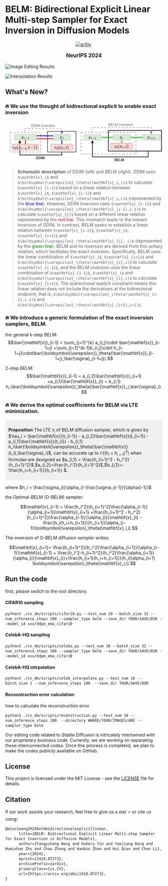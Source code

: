 # BELM: Bidirectional Explicit Linear Multi-step Sampler for Exact Inversion in Diffusion Models

<div align="center">

[![arXiv](https://img.shields.io/badge/arXiv%20paper-2410.07273-b31b1b.svg)](https://arxiv.org/abs/2410.07273)&nbsp;
</div>
<div>
  <p align="center" style="font-size: larger;">
    <strong>NeurIPS 2024 </strong>
  </p>
</div>

<!-- > Image Editing Results -->
![Image Editing Results](assets/editing_show.drawio.png)

<!-- > Interpolation Results -->
![Interpolation Results](assets/belm_inter_show.drawio.png)

<!-- ## Abstract

The inversion of diffusion model sampling, which aims to find the corresponding initial noise of a sample, plays a critical role in various tasks. Recently, several heuristic exact inversion samplers have been proposed to address the inexact inversion issue in a training-free manner. However, the theoretical properties of these heuristic samplers remain unknown and they often exhibit mediocre sampling quality. In this paper, we introduce a generic formulation, \emph{Bidirectional Explicit Linear Multi-step} (BELM) samplers, of the exact inversion samplers, which includes all previously proposed heuristic exact inversion samplers as special cases. The BELM formulation is derived from the variable-stepsize-variable-formula linear multi-step method via integrating a bidirectional explicit constraint. We highlight this bidirectional explicit constraint is the key of mathematically exact inversion. We systematically investigate the Local Truncation Error (LTE) within the BELM framework and show that the existing heuristic designs of exact inversion samplers yield sub-optimal LTE. Consequently, we propose the Optimal BELM (O-BELM) sampler through the LTE minimization approach. We conduct additional analysis to substantiate the theoretical stability and global convergence property of the proposed optimal sampler. Comprehensive experiments demonstrate our O-BELM sampler establishes the exact inversion property while achieving high-quality sampling. Additional experiments in image editing and image interpolation highlight the extensive potential of applying O-BELM in varying applications.  -->




## What's New?
### 🔥 We use the thought of bidirectional explicit to enable exact inversion
![Some edits](assets/belm_linear.drawio.png)
> **Schematic description** of DDIM (left) and BELM (right). DDIM uses `$\mathbf{x}_i$` and `$\boldsymbol{\varepsilon}_\theta(\mathbf{x}_i,i)$` to calculate `$\mathbf{x}_{i-1}$` based on a linear relation between `$\mathbf{x}_i$`, `$\mathbf{x}_{i-1}$` and `$\boldsymbol{\varepsilon}_\theta(\mathbf{x}_i,i)$` (represented by the <span style="color:blue">blue line</span>). However, DDIM inversion uses `$\mathbf{x}_{i-1}$` and `$\boldsymbol{\varepsilon}_\theta(\mathbf{x}_{i-1},i-1)$` to calculate `$\mathbf{x}_{i}$` based on a different linear relation represented by the <span style="color:red">red line</span>. This mismatch leads to the inexact inversion of DDIM. In contrast, BELM seeks to establish a linear relation between `$\mathbf{x}_{i-1}$`, `$\mathbf{x}_i$`, `$\mathbf{x}_{i+1}$` and `$\boldsymbol{\varepsilon}_\theta(\mathbf{x}_{i}, i)$` (represented by the <span style="color:green">green line</span>). BELM and its inversion are derived from this unitary relation, which facilitates the exact inversion. Specifically, BELM uses the linear combination of `$\mathbf{x}_i$`, `$\mathbf{x}_{i+1}$` and `$\boldsymbol{\varepsilon}_\theta(\mathbf{x}_{i},i)$` to calculate `$\mathbf{x}_{i-1}$`, and the BELM inversion uses the linear combination of `$\mathbf{x}_{i-1}$`, `$\mathbf{x}_i$` and `$\boldsymbol{\varepsilon}_\theta(\mathbf{x}_{i},i)$` to calculate `$\mathbf{x}_{i+1}$`. The bidirectional explicit constraint means this linear relation does not include the derivatives at the bidirectional endpoint, that is, `$\boldsymbol{\varepsilon}_\theta(\mathbf{x}_{i-1},i-1)$` and `$\boldsymbol{\varepsilon}_\theta(\mathbf{x}_{i+1},i+1)$`.

### 🔥 We introduce a generic formulation of the exact inversion samplers, BELM.
<!-- ![Some edits](assets/belm.jpg)
![Some edits](assets/2-belm.jpg) -->
the general k-step BELM:
$$\bar{\mathbf{x}}_{i-1} = \sum_{j=1}^{k} a_{i,j}\cdot \bar{\mathbf{x}}_{i-1+j} +\sum_{j=1}^{k-1}b_{i,j}\cdot h_{i-1+j}\cdot\bar{\boldsymbol{\varepsilon}}_\theta(\bar{\mathbf{x}}_{i-1+j},\bar{\sigma}_{i-1+j}).$$

2-step BELM:
$$\bar{\mathbf{x}}_{i-1} = a_{i,2}\bar{\mathbf{x}}_{i+1} +a_{i,1}\bar{\mathbf{x}}_{i} + b_{i,1} h_i\bar{\boldsymbol{\varepsilon}}_\theta(\bar{\mathbf{x}}_i,\bar{\sigma}_i).$$

### 🔥 We derive the optimal coefficients for BELM via LTE minimization.
<!-- ![Some edits](assets/o-belm.jpg) -->

<div style="background-color: #f0f0f0; padding: 10px; border-radius: 5px;">

**Proposition**  The LTE $\tau_i$ of BELM diffusion sampler, which is given by $\tau_i = \bar{\mathbf{x}}(t_{i-1}) - a_{i,2}\bar{\mathbf{x}}(t_{i+1}) -a_{i,1}\bar{\mathbf{x}}(t_{i}) - b_{i,1} h_i\bar{\boldsymbol{\varepsilon}}_\theta(\bar{\mathbf{x}}(t_i),\bar{\sigma}_i)$, can be accurate up to $\mathcal{O}\left({(h_{i}+h_{i+1})}^3\right)$ when formulae are designed as $a_{i,1} = \frac{h_{i+1}^2 - h_i^2}{h_{i+1}^2}$,$a_{i,2}=\frac{h_i^2}{h_{i+1}^2}$,$b_{i,1}=- \frac{h_i+h_{i+1}}{h_{i+1}} $.

</div>

where $h_i = \frac{\sigma_i}{\alpha_i}-\frac{\sigma_{i-1}}{\alpha{i-1}}$

the Optimal-BELM (O-BELM) sampler:

$$\mathbf{x}_{i-1} = \frac{h_i^2}{h_{i+1}^2}\frac{\alpha_{i-1}}{\alpha_{i+1}}\mathbf{x}_{i+1} +\frac{h_{i+1}^2 - h_i^2}{h_{i+1}^2}\frac{\alpha_{i-1}}{\alpha_{i}}\mathbf{x}_{i} - \frac{h_i(h_i+h_{i+1})}{h_{i+1}}\alpha_{i-1}\boldsymbol{\varepsilon}_\theta(\mathbf{x}_i,i).$$

The inversion of O-BELM diffusion sampler writes:

$$\mathbf{x}_{i+1}= \frac{h_{i+1}^2}{h_i^2}\frac{\alpha_{i+1}}{\alpha_{i-1}}\mathbf{x}_{i-1} + \frac{h_i^2-h_{i+1}^2}{h_i^2}\frac{\alpha_{i+1}}{\alpha_{i}}\mathbf{x}_{i}+\frac{h_{i+1}(h_i+h_{i+1})}{h_i}\alpha_{i+1} \boldsymbol{\varepsilon}_\theta(\mathbf{x}_i,i).$$

## Run the code
first, please switch to the root directory.
#### CIFAR10 sampling
```shell
python3 ./cn_dm/scripts/cifar10.py --test_num 10 --batch_size 32 --num_inference_steps 100 --sampler_type belm --save_dir YOUR/SAVE/DIR --model_id xxx/ddpm_ema_cifar10
```

#### CelebA-HQ sampling
```shell
python3 ./cn_dm/scripts/celeba.py --test_num 10 --batch_size 32 --num_inference_steps 100 --sampler_type belm --save_dir YOUR/SAVE/DIR --model_id xxx/ddpm_ema_cifar10
```

#### CelebA-HQ intrpolation
```shell
python3 ./cn_dm/scripts/celeb_interpolate.py --test_num 10 --batch_size 1 --num_inference_steps 100  --save_dir YOUR/SAVE/DIR 
```

#### Reconstruction error calculation
how to calculate the reconstruction error
```shell
python3 ./cn_dm/scripts/reconstruction.py --test_num 10 --num_inference_steps 100  --directory WHERE/YOUR/IMAGES/ARE --sampler_type belm
```

Our editing code related to Stable Diffusion is intricately intertwined with our proprietary business code. Currently, we are working on separating these interconnected codes. Once this process is completed, we plan to make the codes publicly available on GitHub.


## License
This project is licensed under the MIT License - see the [LICENSE](LICENSE) file for details.


## Citation
If our work assists your research, feel free to give us a star ⭐ or cite us using:
```
@misc{wang2024belmbidirectionalexplicitlinear,
      title={BELM: Bidirectional Explicit Linear Multi-step Sampler for Exact Inversion in Diffusion Models}, 
      author={Fangyikang Wang and Hubery Yin and Yuejiang Dong and Huminhao Zhu and Chao Zhang and Hanbin Zhao and Hui Qian and Chen Li},
      year={2024},
      eprint={2410.07273},
      archivePrefix={arXiv},
      primaryClass={cs.CV},
      url={https://arxiv.org/abs/2410.07273}, 
}
```
